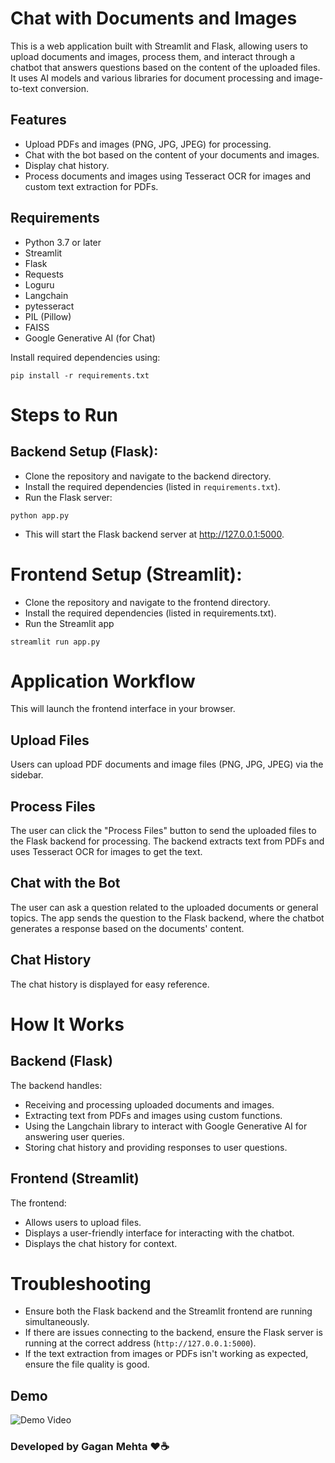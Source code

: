 # Chat with Documents and Images

This is a web application built with Streamlit and Flask, allowing users to upload documents and images, process them, and interact through a chatbot that answers questions based on the content of the uploaded files. It uses AI models and various libraries for document processing and image-to-text conversion.

## Features
- Upload PDFs and images (PNG, JPG, JPEG) for processing.
- Chat with the bot based on the content of your documents and images.
- Display chat history.
- Process documents and images using Tesseract OCR for images and custom text extraction for PDFs.

## Requirements

- Python 3.7 or later
- Streamlit
- Flask
- Requests
- Loguru
- Langchain
- pytesseract
- PIL (Pillow)
- FAISS
- Google Generative AI (for Chat)

Install required dependencies using:

```
pip install -r requirements.txt
```
# Steps to Run

## Backend Setup (Flask):

- Clone the repository and navigate to the backend directory.
- Install the required dependencies (listed in `requirements.txt`).
- Run the Flask server:

```
python app.py
```

- This will start the Flask backend server at http://127.0.0.1:5000.

# Frontend Setup (Streamlit):
- Clone the repository and navigate to the frontend directory.
- Install the required dependencies (listed in requirements.txt).
- Run the Streamlit app
```
streamlit run app.py

```

# Application Workflow

This will launch the frontend interface in your browser.

## Upload Files
Users can upload PDF documents and image files (PNG, JPG, JPEG) via the sidebar.

## Process Files
The user can click the "Process Files" button to send the uploaded files to the Flask backend for processing. The backend extracts text from PDFs and uses Tesseract OCR for images to get the text.

## Chat with the Bot
The user can ask a question related to the uploaded documents or general topics. The app sends the question to the Flask backend, where the chatbot generates a response based on the documents' content.

## Chat History
The chat history is displayed for easy reference.

# How It Works

## Backend (Flask)
The backend handles:
- Receiving and processing uploaded documents and images.
- Extracting text from PDFs and images using custom functions.
- Using the Langchain library to interact with Google Generative AI for answering user queries.
- Storing chat history and providing responses to user questions.

## Frontend (Streamlit)
The frontend:
- Allows users to upload files.
- Displays a user-friendly interface for interacting with the chatbot.
- Displays the chat history for context.

# Troubleshooting
- Ensure both the Flask backend and the Streamlit frontend are running simultaneously.
- If there are issues connecting to the backend, ensure the Flask server is running at the correct address (`http://127.0.0.1:5000`).
- If the text extraction from images or PDFs isn't working as expected, ensure the file quality is good.

## Demo 
![Demo Video](Document_chat_app_working.gif)

### **Developed by Gagan Mehta ❤️☕**







